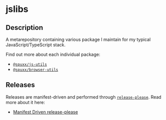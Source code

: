 # jslibs

## Description

A metarepository containing various package I maintain for my typical JavaScript/TypeScript stack.

Find out more about each individual package:

- [`@spuxx/js-utils`](/packages/js-utils/README.md)
- [`@spuxx/browser-utils`](/packages/browser-utils/README.md)

## Releases

Releases are manifest-driven and performed through [`release-please`](https://duckduckgo.com/?q=release-manifest.json&t=ffab&ia=web). Read more about it here:

- [Manifest Driven release-please](https://github.com/googleapis/release-please/blob/main/docs/manifest-releaser.md)
